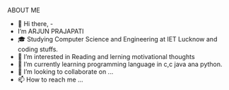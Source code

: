 ABOUT ME 
- 👋 Hi there,  -     
- I’m ARJUN PRAJAPATI
-  🎓   Studying Computer Science and Engineering at IET Lucknow and coding stuffs.
- 👀 I’m interested in Reading and lerning motivational thoughts
- 🌱 I’m currently learning programming language in c,c  java ana python.
- 💞️ I’m looking to collaborate on ...
- 📫 How to reach me ...

<!---
Arjunprajapati0207/Arjunprajapati0207 is a ✨ special ✨ repository because its `README.md` (this file) appears on your GitHub profile.
You can click the Preview link to take a look at your changes.
--->
